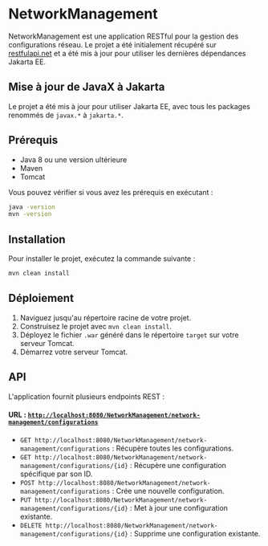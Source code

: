 # NetworkManagement

NetworkManagement est une application RESTful pour la gestion des configurations réseau. Le projet a été initialement récupéré sur [restfulapi.net](https://restfulapi.net/create-rest-apis-with-jax-rs/) et a été mis à jour pour utiliser les dernières dépendances Jakarta EE.

## Mise à jour de JavaX à Jakarta

Le projet a été mis à jour pour utiliser Jakarta EE, avec tous les packages renommés de `javax.*` à `jakarta.*`.

## Prérequis

- Java 8 ou une version ultérieure
- Maven
- Tomcat

Vous pouvez vérifier si vous avez les prérequis en exécutant :

```bash
java -version
mvn -version
```

## Installation

Pour installer le projet, exécutez la commande suivante :

```bash
mvn clean install
```

## Déploiement

1. Naviguez jusqu'au répertoire racine de votre projet.
2. Construisez le projet avec `mvn clean install`.
3. Déployez le fichier `.war` généré dans le répertoire `target` sur votre serveur Tomcat.
4. Démarrez votre serveur Tomcat.

## API

L'application fournit plusieurs endpoints REST :
#### URL : [`http://localhost:8080/NetworkManagement/network-management/configurations`](http://localhost:8080/NetworkManagement/network-management/configurations)

- `GET http://localhost:8080/NetworkManagement/network-management/configurations` : Récupère toutes les configurations.
- `GET http://localhost:8080/NetworkManagement/network-management/configurations/{id}` : Récupère une configuration spécifique par son ID.
- `POST http://localhost:8080/NetworkManagement/network-management/configurations` : Crée une nouvelle configuration.
- `PUT http://localhost:8080/NetworkManagement/network-management/configurations/{id}` : Met à jour une configuration existante.
- `DELETE http://localhost:8080/NetworkManagement/network-management/configurations/{id}` : Supprime une configuration existante.
